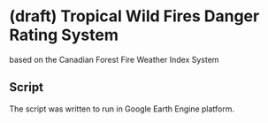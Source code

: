 # (draft) Tropical Wild Fires Danger Rating System
based on the Canadian Forest Fire Weather Index System

## Script
The script was written to run in Google Earth Engine platform.
